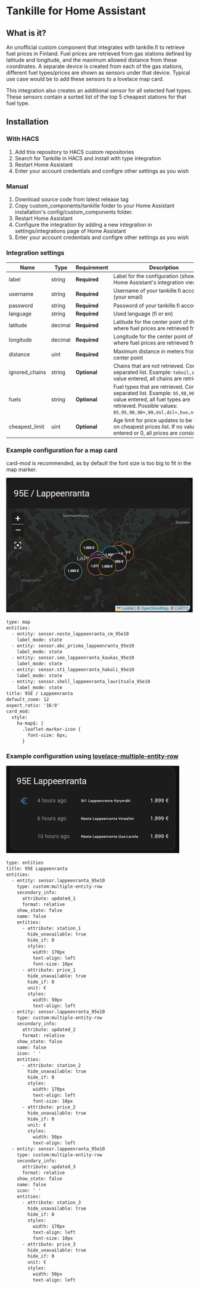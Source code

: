 # Tankille for Home Assistant

## What is it?

An unofficial custom component that integrates with tankille.fi to retrieve fuel prices in Finland. Fuel prices are
retrieved from gas stations defined by latitude and longitude, and the maximum allowed distance from these coordinates.
A separate device is created from each of the gas stations, different fuel types/prices are shown as sensors under that
device. Typical use case would be to add these sensors to a lovelace map card. 

This integration also creates an additional sensor for all selected fuel types. These sensors contain a sorted list
of the top 5 cheapest stations for that fuel type.

## Installation

### With HACS

1. Add this repository to HACS custom repositories
2. Search for Tankille in HACS and install with type integration
3. Restart Home Assistant
4. Enter your account credentials and configre other settings as you wish

### Manual

1. Download source code from latest release tag
2. Copy custom_components/tankille folder to your Home Assistant installation's config/custom_components folder.
3. Restart Home Assistant
4. Configure the integration by adding a new integration in settings/integrations page of Home Assistant
5. Enter your account credentials and configre other settings as you wish

### Integration settings

| Name           | Type    | Requirement  | Description                                                                                                                                                                              | Default   |
|----------------|---------|--------------|------------------------------------------------------------------------------------------------------------------------------------------------------------------------------------------|-----------|
| label          | string  | **Required** | Label for the configuration (shown in Home Assistant's integration view)                                                                                                                 |           |
| username       | string  | **Required** | Username of your tankille.fi account (your email)                                                                                                                                        |           |
| password       | string  | **Required** | Password of your tankille.fi account                                                                                                                                                     |           |
| language       | string  | **Required** | Used language (fi or en)                                                                                                                                                                 | `fi`      |
| latitude       | decimal | **Required** | Latitude for the center point of the area where fuel prices are retrieved from                                                                                                           | `61.0559` |
| longitude      | decimal | **Required** | Longitude for the center point of the area where fuel prices are retrieved from                                                                                                          | `28.1830` |
| distance       | uint    | **Required** | Maximum distance in meters from the center point                                                                                                                                         | `10000`   |
| ignored_chains | string  | **Optional** | Chains that are not retrieved. Comma separated list. Example: `teboil,st1`. If no value entered, all chains are retrieved.                                                               |           |
| fuels          | string  | **Optional** | Fuel types that are retrieved. Comma separated list. Example: `95,98,98+`.  If no value entered, all fuel types are retrieved. Possible values: `85,95,98,98+,99,dsl,dsl+,hvo,ngas,bgas` |           |
| cheapest_limit | uint    | **Optional** | Age limit for price updates to be shown on cheapest prices list. If no value entered or 0, all prices are considered.                                                                    | `0`       |

### Example configuration for a map card

card-mod is recommended, as by default the font size is too big to fit in the map marker. 

![tankille](tankille.png)

```
type: map
entities:
  - entity: sensor.neste_lappeenranta_cm_95e10
    label_mode: state
  - entity: sensor.abc_prisma_lappeenranta_95e10
    label_mode: state
  - entity: sensor.seo_lappeenranta_kaukas_95e10
    label_mode: state
  - entity: sensor.st1_lappeenranta_hakali_95e10
    label_mode: state
  - entity: sensor.shell_lappeenranta_lauritsala_95e10
    label_mode: state
title: 95E / Lappeenranta
default_zoom: 12
aspect_ratio: '16:9'
card_mod:
  style:
    ha-map$: |
      .leaflet-marker-icon {
        font-size: 6px;
      }
```

### Example configuration using [lovelace-multiple-entity-row](https://github.com/benct/lovelace-multiple-entity-row) 

![tankille](tankille_cheapest.png)

```
type: entities
title: 95E Lappeenranta
entities:
  - entity: sensor.lappeenranta_95e10
    type: custom:multiple-entity-row
    secondary_info:
      attribute: updated_1
      format: relative
    show_state: false
    name: false
    entities:
      - attribute: station_1
        hide_unavailable: true
        hide_if: 0
        styles:
          width: 170px
          text-align: left
          font-size: 10px
      - attribute: price_1
        hide_unavailable: true
        hide_if: 0
        unit: €
        styles:
          width: 50px
          text-align: left
  - entity: sensor.lappeenranta_95e10
    type: custom:multiple-entity-row
    secondary_info:
      attribute: updated_2
      format: relative
    show_state: false
    name: false
    icon: ' '
    entities:
      - attribute: station_2
        hide_unavailable: true
        hide_if: 0
        styles:
          width: 170px
          text-align: left
          font-size: 10px
      - attribute: price_2
        hide_unavailable: true
        hide_if: 0
        unit: €
        styles:
          width: 50px
          text-align: left
  - entity: sensor.lappeenranta_95e10
    type: custom:multiple-entity-row
    secondary_info:
      attribute: updated_3
      format: relative
    show_state: false
    name: false
    icon: ' '
    entities:
      - attribute: station_3
        hide_unavailable: true
        hide_if: 0
        styles:
          width: 170px
          text-align: left
          font-size: 10px
      - attribute: price_3
        hide_unavailable: true
        hide_if: 0
        unit: €
        styles:
          width: 50px
          text-align: left
```
